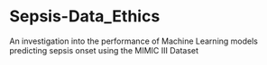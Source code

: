 # Sepsis-Data_Ethics
An investigation into the performance of Machine Learning models predicting sepsis onset using the MIMIC III Dataset
